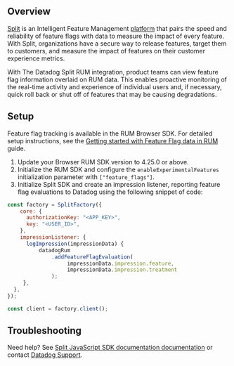 
## Overview

[Split][1] is an Intelligent Feature Management [platform][2] that pairs the speed and reliability of feature flags with data to measure the impact of every feature. With Split, organizations have a secure way to release features, target them to customers, and measure the impact of features on their customer experience metrics.

With The Datadog Split RUM integration, product teams can view feature flag information overlaid on RUM data. This enables proactive monitoring of the real-time activity and experience of individual users and, if necessary, quick roll back or shut off of features that may be causing degradations.

## Setup

Feature flag tracking is available in the RUM Browser SDK. For detailed setup instructions, see the [Getting started with Feature Flag data in RUM][3] guide.

1. Update your Browser RUM SDK version to 4.25.0 or above.
2. Initialize the RUM SDK and configure the `enableExperimentalFeatures` initialization parameter with `["feature_flags"]`.
3. Initialize Split SDK and create an impression listener, reporting feature flag evaluations to Datadog using the following snippet of code:


```javascript
const factory = SplitFactory({
    core: {
      authorizationKey: "<APP_KEY>",
      key: "<USER_ID>",
    },
    impressionListener: {
      logImpression(impressionData) {              
          datadogRum
              .addFeatureFlagEvaluation(
                   impressionData.impression.feature,
                   impressionData.impression.treatment
              );
     },
  },
});

const client = factory.client();
```

## Troubleshooting

Need help? See [Split JavaScript SDK documentation documentation][4] or contact [Datadog Support][5].

[1]: https://split.io
[2]: https://www.split.io/product/
[3]: https://docs.datadoghq.com/real_user_monitoring/guide/setup-feature-flag-data-collection/
[4]: https://help.split.io/hc/en-us/articles/360020448791-JavaScript-SDK#2-instantiate-the-sdk-and-create-a-new-split-client
[5]: https://docs.datadoghq.com/help/
